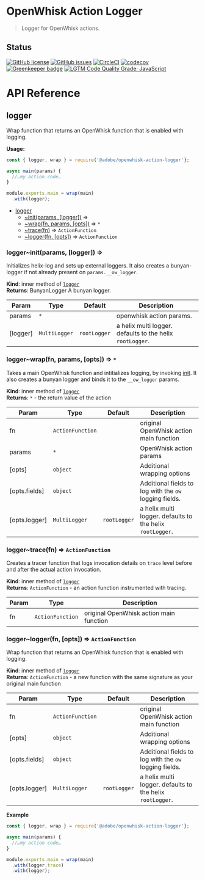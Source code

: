 # OpenWhisk Action Logger
> Logger for OpenWhisk actions.

## Status
[![GitHub license](https://img.shields.io/github/license/adobe/openwhisk-action-logger.svg)](https://github.com/adobe/openwhisk-action-logger/blob/master/LICENSE.txt)
[![GitHub issues](https://img.shields.io/github/issues/adobe/openwhisk-action-logger.svg)](https://github.com/adobe/openwhisk-action-logger/issues)
[![CircleCI](https://img.shields.io/circleci/project/github/adobe/openwhisk-action-logger.svg)](https://circleci.com/gh/adobe/openwhisk-action-logger)
[![codecov](https://img.shields.io/codecov/c/github/adobe/openwhisk-action-logger.svg)](https://codecov.io/gh/adobe/openwhisk-action-logger)
[![Greenkeeper badge](https://badges.greenkeeper.io/adobe/openwhisk-action-logger.svg)](https://greenkeeper.io/)
[![LGTM Code Quality Grade: JavaScript](https://img.shields.io/lgtm/grade/javascript/g/adobe/openwhisk-action-logger.svg?logo=lgtm&logoWidth=18)](https://lgtm.com/projects/g/adobe/openwhisk-action-logger)

# API Reference
<a name="module_logger"></a>

## logger
Wrap function that returns an OpenWhisk function that is enabled with logging.

**Usage:**

```js
const { logger, wrap } = require('@adobe/openwhisk-action-logger'};

async main(params) {
  //…my action code…
}

module.exports.main = wrap(main)
  .with(logger);
```


* [logger](#module_logger)
    * [~init(params, [logger])](#module_logger..init) ⇒
    * [~wrap(fn, params, [opts])](#module_logger..wrap) ⇒ <code>\*</code>
    * [~trace(fn)](#module_logger..trace) ⇒ <code>ActionFunction</code>
    * [~logger(fn, [opts])](#module_logger..logger) ⇒ <code>ActionFunction</code>

<a name="module_logger..init"></a>

### logger~init(params, [logger]) ⇒
Initializes helix-log and sets up external loggers. It also creates a bunyan-logger
if not already present on `params.__ow_logger`.

**Kind**: inner method of [<code>logger</code>](#module_logger)  
**Returns**: BunyanLogger A bunyan logger.  

| Param | Type | Default | Description |
| --- | --- | --- | --- |
| params | <code>\*</code> |  | openwhisk action params. |
| [logger] | <code>MultiLogger</code> | <code>rootLogger</code> | a helix multi logger. defaults to the helix                                            `rootLogger`. |

<a name="module_logger..wrap"></a>

### logger~wrap(fn, params, [opts]) ⇒ <code>\*</code>
Takes a main OpenWhisk function and intitializes logging, by invoking [init](init).
It also creates a bunyan logger and binds it to the `__ow_logger` params.

**Kind**: inner method of [<code>logger</code>](#module_logger)  
**Returns**: <code>\*</code> - the return value of the action  

| Param | Type | Default | Description |
| --- | --- | --- | --- |
| fn | <code>ActionFunction</code> |  | original OpenWhisk action main function |
| params | <code>\*</code> |  | OpenWhisk action params |
| [opts] | <code>object</code> |  | Additional wrapping options |
| [opts.fields] | <code>object</code> |  | Additional fields to log with the `ow` logging fields. |
| [opts.logger] | <code>MultiLogger</code> | <code>rootLogger</code> | a helix multi logger. defaults to the helix                                            `rootLogger`. |

<a name="module_logger..trace"></a>

### logger~trace(fn) ⇒ <code>ActionFunction</code>
Creates a tracer function that logs invocation details on `trace` level before and after the
actual action invocation.

**Kind**: inner method of [<code>logger</code>](#module_logger)  
**Returns**: <code>ActionFunction</code> - an action function instrumented with tracing.  

| Param | Type | Description |
| --- | --- | --- |
| fn | <code>ActionFunction</code> | original OpenWhisk action main function |

<a name="module_logger..logger"></a>

### logger~logger(fn, [opts]) ⇒ <code>ActionFunction</code>
Wrap function that returns an OpenWhisk function that is enabled with logging.

**Kind**: inner method of [<code>logger</code>](#module_logger)  
**Returns**: <code>ActionFunction</code> - a new function with the same signature as your original
                                      main function  

| Param | Type | Default | Description |
| --- | --- | --- | --- |
| fn | <code>ActionFunction</code> |  | original OpenWhisk action main function |
| [opts] | <code>object</code> |  | Additional wrapping options |
| [opts.fields] | <code>object</code> |  | Additional fields to log with the `ow` logging fields. |
| [opts.logger] | <code>MultiLogger</code> | <code>rootLogger</code> | a helix multi logger. defaults to the helix                                            `rootLogger`. |

**Example**  

```js
const { logger, wrap } = require('@adobe/openwhisk-action-logger'};

async main(params) {
  //…my action code…
}

module.exports.main = wrap(main)
  .with(logger.trace)
  .with(logger);
```
